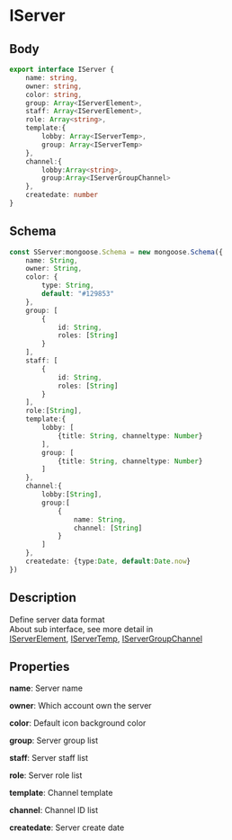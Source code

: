 # IServer

## Body

```typescript
export interface IServer {
    name: string,
    owner: string,
    color: string,
    group: Array<IServerElement>,
    staff: Array<IServerElement>,
    role: Array<string>,
    template:{
        lobby: Array<IServerTemp>,
        group: Array<IServerTemp>
    },
    channel:{
        lobby:Array<string>,
        group:Array<IServerGroupChannel>
    },
    createdate: number
}
```

## Schema

```typescript
const SServer:mongoose.Schema = new mongoose.Schema({
    name: String,
    owner: String,
    color: {
        type: String,
        default: "#129853"
    },
    group: [
        {
            id: String,
            roles: [String]
        }
    ],
    staff: [
        {
            id: String,
            roles: [String]
        }
    ],
    role:[String],
    template:{
        lobby: [
            {title: String, channeltype: Number}
        ],
        group: [
            {title: String, channeltype: Number}
        ]
    },
    channel:{
        lobby:[String],
        group:[
            {
                name: String,
                channel: [String]
            }
        ]
    },
    createdate: {type:Date, default:Date.now}
})
```

## Description

Define server data format\
About sub interface, see more detail in\
[IServerElement](./IServerElement.md), [IServerTemp](./IServerTemp.md), [IServerGroupChannel](./IServerGroupChannel.md)

## Properties

**name**: Server name

**owner**: Which account own the server

**color**: Default icon background color

**group**: Server group list

**staff**: Server staff list

**role**: Server role list

**template**: Channel template

**channel**: Channel ID list

**createdate**: Server create date